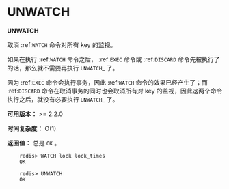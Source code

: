 # UNWATCH


**UNWATCH**

取消 :ref:`WATCH` 命令对所有 key 的监视。

如果在执行 :ref:`WATCH` 命令之后， :ref:`EXEC` 命令或 :ref:`DISCARD` 命令先被执行了的话，那么就不需要再执行 `UNWATCH`_ 了。

因为 :ref:`EXEC` 命令会执行事务，因此 :ref:`WATCH` 命令的效果已经产生了；而 :ref:`DISCARD` 命令在取消事务的同时也会取消所有对 key 的监视，因此这两个命令执行之后，就没有必要执行 `UNWATCH`_ 了。

**可用版本：**
    >= 2.2.0

**时间复杂度：**
    O(1)

**返回值：**
    总是 ``OK`` 。

```
    redis> WATCH lock lock_times
    OK

    redis> UNWATCH
    OK
```